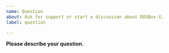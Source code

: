```yaml
---
name: Question
about: Ask for support or start a discussion about DOSBox-X.
label: question

---
```


**Please describe your question.**
